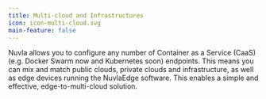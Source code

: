 ```yaml
---
title: Multi-cloud and Infrastructures
icon: icon-multi-cloud.svg
main-feature: false
---
```


Nuvla allows you to configure any number of Container as a Service (CaaS) (e.g. Docker Swarm now and Kubernetes soon) endpoints. This means you can mix and match public clouds, private clouds and infrastructure, as well as edge devices running the NuvlaEdge software. This enables a simple and effective, edge-to-multi-cloud solution.
